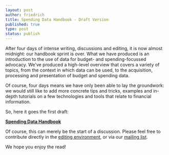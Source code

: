 ```yaml
---
layout: post
author: friedrich
title: Spending Data Handbook - Draft Version
published: true
type: post
status: publish
---
```


After four days of intense writing, discussions and editing, it is now
almost midnight: our handbook sprint is over. What we have produced is 
an introduction to the use of data for budget- and spending-focussed 
advocacy. We've produced a high-level overview that covers a variety of
topics, from the context in which data can be used, to the acquisition,
processing and presentation of budget and spending data.

Of course, four days means we have only been able to lay the groundwork:
we would still like to add more concrete tips and tricks, examples and
in-depth tutorials on a few technologies and tools that relate to 
financial information.

So, here it goes the first draft:

<strong><a
href="http://openspending.org/resources/handbook/ch001_introduction.html">Spending
Data Handbook</a></strong>

Of course, this can merely be the start of a discussion. Please feel
free to contribute directly in the [editing
environment](http://okfn.booktype.pro/spending-data-handbook), or via our 
[mailing list](http://lists.okfn.org/mailman/listinfo/openspending).

We hope you enjoy the read! 

 

 
